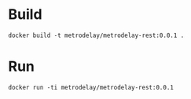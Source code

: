 # Build

```
docker build -t metrodelay/metrodelay-rest:0.0.1 .
```

# Run

```
docker run -ti metrodelay/metrodelay-rest:0.0.1
```
